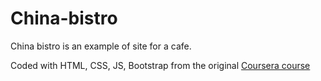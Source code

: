 

# China-bistro
China bistro is an example of site for a cafe.

Coded with HTML, CSS, JS, Bootstrap from the original [Coursera course](https://www.coursera.org/learn/html-css-javascript-for-web-developers/) 


